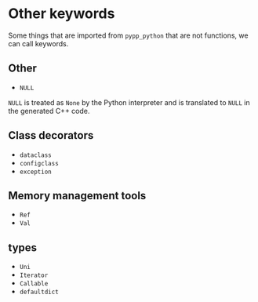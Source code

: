 # Other keywords

Some things that are imported from `pypp_python` that are not functions, we can call keywords.

## Other
- `NULL`

`NULL` is treated as `None` by the Python interpreter and is translated to `NULL` in the generated C++ code.

## Class decorators

- `dataclass`
- `configclass`
- `exception`

## Memory management tools

- `Ref`
- `Val`

## types

- `Uni`
- `Iterator`
- `Callable`
- `defaultdict`

